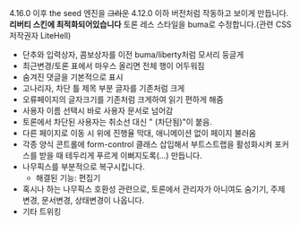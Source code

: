 4.16.0 이후 the seed 엔진을 ~~그리운~~ 4.12.0 이하 버전처럼 작동하고 보이게 만듭니다. **리버티 스킨에 최적화되어있습니다** 
토론 레스 스타일을 buma로 수정합니다.(관련 CSS 저작권자 LiteHell)

- 단추와 입력상자, 콤보상자를 이전 buma/liberty처럼 모서리 둥글게
- 최근변경/토론 표에서 마우스 올리면 전체 행이 어두워짐
- 숨겨진 댓글을 기본적으로 표시
- 고나리자, 차단 틀 제목 부분 글자를 기존처럼 크게
- 오류페이지의 글자크기를 기존처럼 크게하여 읽기 편하게 해줌
- 사용자 이름 선택시 바로 사용자 문서로 넘어감
- 토론에서 차단된 사용자는 취소선 대신 " (차단됨)"이 붙음.
- 다른 페이지로 이동 시 위에 진행율 막대, 애니메이션 없이 페이지 불러옴
- 각종 양식 콘트롤에 form-control 클래스 삽입해서 부트스트랩을 활성화시켜 포커스를 받을 때 테두리게 푸르게 이뻐지도록(...) 만듭니다.
- 나무픽스를 부분적으로 복구시킵니다.
  - 해결된 기능: 편집기
- 혹시나 하는 나무픽스 호환성 관련으로, 토론에서 관리자가 아니여도 숨기기, 주제변경, 문서변경, 상태변경이 나옵니다.
- 기타 트위킹
